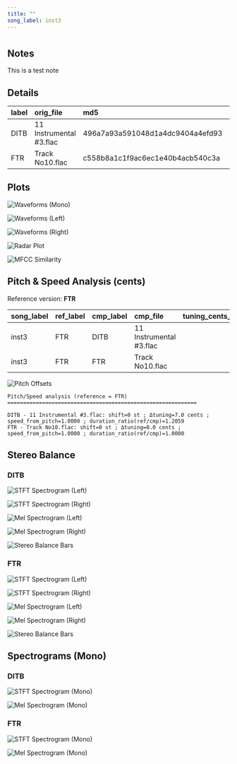 ```yaml
---
title: ""
song_label: inst3
---
```


# 

## Notes

This is a test note


## Details

| label   | orig_file               | md5                              |   disc |   track |   duration_sec | duration_fmt   |   loudness |   loudness_left |   loudness_right |   loudness_balance |       rms |   rms_left |   rms_right |   rms_balance |   lr_corr |   spectral_centroid |
|:--------|:------------------------|:---------------------------------|-------:|--------:|---------------:|:---------------|-----------:|----------------:|-----------------:|-------------------:|----------:|-----------:|------------:|--------------:|----------:|--------------------:|
| DITB    | 11 Instrumental #3.flac | 496a7a93a591048d1a4dc9404a4efd93 |      1 |      11 |        38.9867 | 00:38:987      |   -19.2703 |        -17.2219 |         -16.0279 |           -1.19402 | 0.0946578 |  0.0927336 |   0.143984  |    -0.0512506 | 0.101875  |             1766.15 |
| FTR     | Track No10.flac         | c558b8a1c1f9ac6ec1e40b4acb540c3a |      6 |      10 |        47.0133 | 00:47:013      |   -23.5948 |        -17.2715 |         -28.4454 |           11.1739  | 0.0329555 |  0.0515254 |   0.0275547 |     0.0239707 | 0.0775659 |             1657.84 |

## Plots
![Waveforms (Mono)](inst3-waveforms_Mono(2).png)

![Waveforms (Left)](inst3-waveforms_L(2).png)

![Waveforms (Right)](inst3-waveforms_R(2).png)

![Radar Plot](inst3-radar_plot(2).png)

![MFCC Similarity](inst3-similarity_matrix(2).png)

## Pitch & Speed Analysis (cents)

Reference version: **FTR**

| song_label   | ref_label   | cmp_label   | cmp_file                |   tuning_cents_cmp |   tuning_cents_ref |   delta_tuning_cents |   semitone_shift_vs_ref |   chroma_similarity |   speed_factor_from_pitch |   duration_ratio_ref_over_cmp |
|:-------------|:------------|:------------|:------------------------|-------------------:|-------------------:|---------------------:|------------------------:|--------------------:|--------------------------:|------------------------------:|
| inst3        | FTR         | DITB        | 11 Instrumental #3.flac |                 17 |                 10 |                    7 |                       0 |             0.98603 |                         1 |                       1.20588 |
| inst3        | FTR         | FTR         | Track No10.flac         |                 10 |                 10 |                    0 |                       0 |             1       |                         1 |                       1       |

![Pitch Offsets](inst3-pitch_offsets(2).png)

````text
Pitch/Speed analysis (reference = FTR)
============================================================

DITB - 11 Instrumental #3.flac: shift=0 st ; Δtuning=7.0 cents ; speed_from_pitch=1.0000 ; duration_ratio(ref/cmp)=1.2059
FTR - Track No10.flac: shift=0 st ; Δtuning=0.0 cents ; speed_from_pitch=1.0000 ; duration_ratio(ref/cmp)=1.0000

````

## Stereo Balance

### DITB

![STFT Spectrogram (Left)](inst3-DITB_spectrogram_L(2).png)

![STFT Spectrogram (Right)](inst3-DITB_spectrogram_R(2).png)

![Mel Spectrogram (Left)](inst3-DITB_melspec_L(2).png)

![Mel Spectrogram (Right)](inst3-DITB_melspec_R(2).png)

![Stereo Balance Bars](inst3-DITB_balance(2).png)

### FTR

![STFT Spectrogram (Left)](inst3-FTR_spectrogram_L(2).png)

![STFT Spectrogram (Right)](inst3-FTR_spectrogram_R(2).png)

![Mel Spectrogram (Left)](inst3-FTR_melspec_L(2).png)

![Mel Spectrogram (Right)](inst3-FTR_melspec_R(2).png)

![Stereo Balance Bars](inst3-FTR_balance(2).png)

## Spectrograms (Mono)

### DITB

![STFT Spectrogram (Mono)](inst3-DITB_spectrogram_Mono(2).png)

![Mel Spectrogram (Mono)](inst3-DITB_melspec_Mono(2).png)

### FTR

![STFT Spectrogram (Mono)](inst3-FTR_spectrogram_Mono(2).png)

![Mel Spectrogram (Mono)](inst3-FTR_melspec_Mono(2).png)

